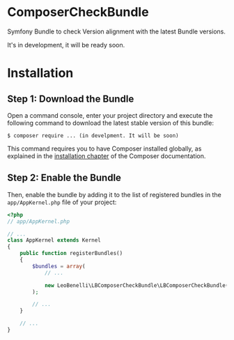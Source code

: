 ComposerCheckBundle
==========================

Symfony Bundle to check Version alignment with the latest Bundle versions.

It's in development, it will be ready soon.

Installation
============

Step 1: Download the Bundle
---------------------------

Open a command console, enter your project directory and execute the
following command to download the latest stable version of this bundle:

```console
$ composer require ... (in develpment. It will be soon)
```

This command requires you to have Composer installed globally, as explained
in the [installation chapter](https://getcomposer.org/doc/00-intro.md)
of the Composer documentation.

Step 2: Enable the Bundle
-------------------------

Then, enable the bundle by adding it to the list of registered bundles
in the `app/AppKernel.php` file of your project:

```php
<?php
// app/AppKernel.php

// ...
class AppKernel extends Kernel
{
    public function registerBundles()
    {
        $bundles = array(
            // ...

            new LeoBenelli\LBComposerCheckBundle\LBComposerCheckBundle(),
        );

        // ...
    }

    // ...
}
```